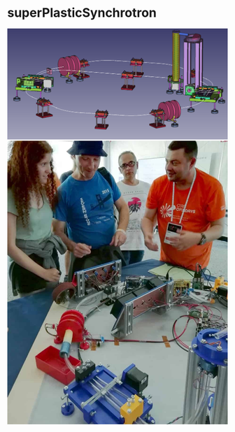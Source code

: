 # superPlasticSynchrotron
![Alt text](images/cad.png?raw=true "CAD")
![Alt text](images/real.jpg?raw=true "At CERN open days")
